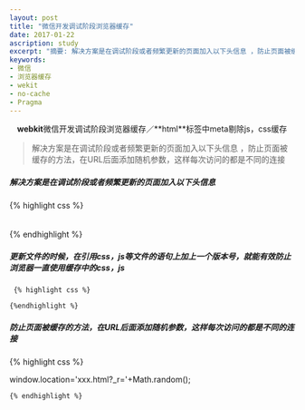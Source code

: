 ```yaml
---
layout: post
title: "微信开发调试阶段浏览器缓存"
date: 2017-01-22
ascription: study
excerpt: "摘要: 解决方案是在调试阶段或者频繁更新的页面加入以下头信息 ，防止页面被缓存的方法，在URL后面添加随机参数，这样每次访问的都是不同的连接 "
keywords: 
- 微信
- 浏览器缓存
- wekit
- no-cache
- Pragma
---
```

<center><b>webkit</b>微信开发调试阶段浏览器缓存／**html**标签中meta剔除js，css缓存</center>

>解决方案是在调试阶段或者频繁更新的页面加入以下头信息 ，防止页面被缓存的方法，在URL后面添加随机参数，这样每次访问的都是不同的连接 

##### 解决方案是在调试阶段或者频繁更新的页面加入以下头信息 
{% highlight css %}
 <meta http-equiv="Cache-Control" content="no-cache, no-store, must-revalidate" />  
<meta http-equiv="Pragma" content="no-cache" />  
<meta http-equiv="Expires" content="0" />  
   {% endhighlight %}
##### 更新文件的时候，在引用css，js等文件的语句上加上一个版本号，就能有效防止浏览器一直使用缓存中的css，js  
     {% highlight css %}
     
<link href="css/demo.css?v=201606131149" rel="stylesheet">  

    {%endhighlight %}
##### 防止页面被缓存的方法，在URL后面添加随机参数，这样每次访问的都是不同的连接  
{% highlight css %}

window.location='xxx.html?_r='+Math.random();  

    {% endhighlight %}

